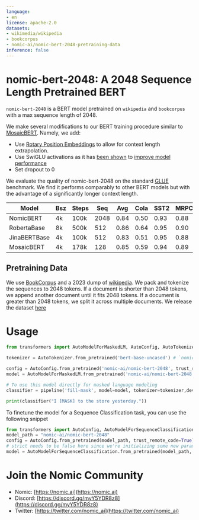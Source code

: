 ```yaml
---
language:
- en
license: apache-2.0
datasets:
- wikimedia/wikipedia
- bookcorpus
- nomic-ai/nomic-bert-2048-pretraining-data
inference: false
---
```


# nomic-bert-2048: A 2048 Sequence Length Pretrained BERT

`nomic-bert-2048` is a BERT model pretrained on `wikipedia` and `bookcorpus` with a max sequence length of 2048. 

We make several modifications to our BERT training procedure similar to [MosaicBERT](https://www.databricks.com/blog/mosaicbert).
Namely, we add:
- Use [Rotary Position Embeddings](https://arxiv.org/pdf/2104.09864.pdf) to allow for context length extrapolation.
- Use SwiGLU activations as it has [been shown](https://arxiv.org/abs/2002.05202) to [improve model performance](https://www.databricks.com/blog/mosaicbert)
- Set dropout to 0

We evaluate the quality of nomic-bert-2048 on the standard [GLUE](https://gluebenchmark.com/) benchmark. We find
it performs comparably to other BERT models but with the advantage of a significantly longer context length.

| Model       | Bsz | Steps | Seq   | Avg      | Cola     | SST2     | MRPC | STSB | QQP  | MNLI | QNLI | RTE  |
|-------------|-----|-------|-------|----------|----------|----------|------|------|------|------|------|------|
| NomicBERT   | 4k  | 100k  | 2048  | 0.84     | 0.50     | 0.93     | 0.88 | 0.90 | 0.92 | 0.86 | 0.92 | 0.82 |
| RobertaBase | 8k  | 500k  | 512   | 0.86     | 0.64     | 0.95     | 0.90 | 0.91 | 0.92 | 0.88 | 0.93 | 0.79 |
| JinaBERTBase| 4k  | 100k  | 512   | 0.83     | 0.51     | 0.95     | 0.88 | 0.90 | 0.81 | 0.86 | 0.92 | 0.79 |
| MosaicBERT  | 4k  | 178k  | 128   | 0.85     | 0.59     | 0.94     | 0.89 | 0.90 | 0.92 | 0.86 | 0.91 | 0.83 |

## Pretraining Data

We use [BookCorpus](https://huggingface.co/datasets/bookcorpus) and a 2023 dump of [wikipedia](https://huggingface.co/datasets/wikimedia/wikipedia). 
We pack and tokenize the sequences to 2048 tokens. If a document is shorter than 2048 tokens, we append another document until it fits 2048 tokens.
If a document is greater than 2048 tokens, we split it across multiple documents. We release the dataset [here](https://huggingface.co/datasets/nomic-ai/nomic-bert-2048-pretraining-data/)


# Usage

```python
from transformers import AutoModelForMaskedLM, AutoConfig, AutoTokenizer, pipeline

tokenizer = AutoTokenizer.from_pretrained('bert-base-uncased') # `nomic-bert-2048` uses the standard BERT tokenizer

config = AutoConfig.from_pretrained('nomic-ai/nomic-bert-2048', trust_remote_code=True) # the config needs to be passed in
model = AutoModelForMaskedLM.from_pretrained('nomic-ai/nomic-bert-2048',config=config, trust_remote_code=True)

# To use this model directly for masked language modeling
classifier = pipeline('fill-mask', model=model, tokenizer=tokenizer,device="cpu")

print(classifier("I [MASK] to the store yesterday."))
```
To finetune the model for a Sequence Classification task, you can use the following snippet

```python
from transformers import AutoConfig, AutoModelForSequenceClassification
model_path = "nomic-ai/nomic-bert-2048"
config = AutoConfig.from_pretrained(model_path, trust_remote_code=True)
# strict needs to be false here since we're initializing some new params
model = AutoModelForSequenceClassification.from_pretrained(model_path, config=config, trust_remote_code=True, strict=False)
```

# Join the Nomic Community

- Nomic: [https://nomic.ai](https://nomic.ai)
- Discord: [https://discord.gg/myY5YDR8z8](https://discord.gg/myY5YDR8z8)
- Twitter: [https://twitter.com/nomic_ai](https://twitter.com/nomic_ai)